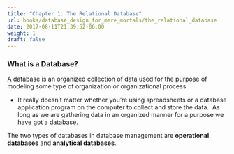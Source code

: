 ```yaml
---
title: "Chapter 1: The Relational Database"
url: books/database_design_for_mere_mortals/the_relational_database
date: 2017-08-11T21:39:52-06:00
weight: 1
draft: false
---
```


### What is a Database?
A database is an organized collection of data used for the purpose of modeling some type of organization or organizational process.
* It really doesn’t matter whether you’re using spreadsheets or a database application program on the computer to collect and store the data. 
As long as we are gathering data in an organized manner for a purpose we have got a database.

The two types of databases in database management are **operational databases** and **analytical databases**.